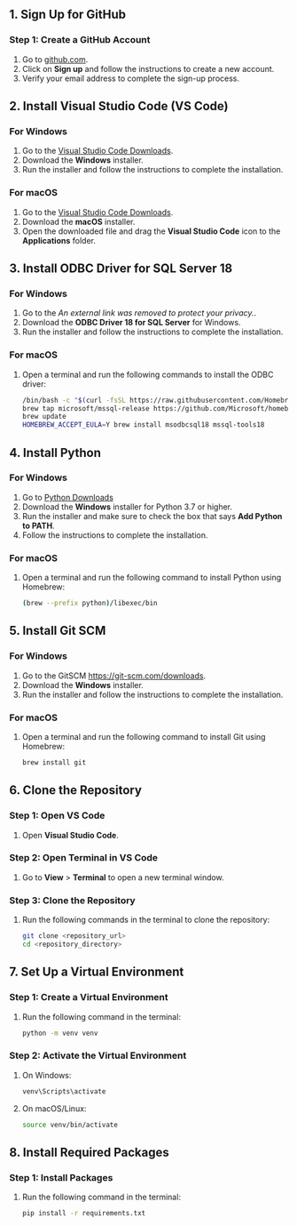 ## 1. Sign Up for GitHub

### Step 1: Create a GitHub Account
1. Go to [github.com](https://github.com/).
2. Click on **Sign up** and follow the instructions to create a new account.
3. Verify your email address to complete the sign-up process.

## 2. Install Visual Studio Code (VS Code)

### For Windows
1. Go to the [Visual Studio Code Downloads](https://code.visualstudio.com/download).
2. Download the **Windows** installer.
3. Run the installer and follow the instructions to complete the installation.

### For macOS
1. Go to the [Visual Studio Code Downloads](https://code.visualstudio.com/download).
2. Download the **macOS** installer.
3. Open the downloaded file and drag the **Visual Studio Code** icon to the **Applications** folder.

## 3. Install ODBC Driver for SQL Server 18

### For Windows
1. Go to the *An external link was removed to protect your privacy.*.
2. Download the **ODBC Driver 18 for SQL Server** for Windows.
3. Run the installer and follow the instructions to complete the installation.

### For macOS
1. Open a terminal and run the following commands to install the ODBC driver:
    ```bash
    /bin/bash -c "$(curl -fsSL https://raw.githubusercontent.com/Homebrew/install/master/install.sh)"
    brew tap microsoft/mssql-release https://github.com/Microsoft/homebrew-mssql-release
    brew update
    HOMEBREW_ACCEPT_EULA=Y brew install msodbcsql18 mssql-tools18
    ```

## 4. Install Python

### For Windows
1. Go to [Python Downloads](https://www.python.org/downloads/)
2. Download the **Windows** installer for Python 3.7 or higher.
3. Run the installer and make sure to check the box that says **Add Python to PATH**.
4. Follow the instructions to complete the installation.

### For macOS
1. Open a terminal and run the following command to install Python using Homebrew:
    ```bash
    (brew --prefix python)/libexec/bin
    ```

## 5. Install Git SCM

### For Windows
1. Go to the GitSCM https://git-scm.com/downloads.
2. Download the **Windows** installer.
3. Run the installer and follow the instructions to complete the installation.

### For macOS
1. Open a terminal and run the following command to install Git using Homebrew:
    ```bash
    brew install git
    ```

## 6. Clone the Repository

### Step 1: Open VS Code
1. Open **Visual Studio Code**.

### Step 2: Open Terminal in VS Code
1. Go to **View** > **Terminal** to open a new terminal window.

### Step 3: Clone the Repository
1. Run the following commands in the terminal to clone the repository:
    ```bash
    git clone <repository_url>
    cd <repository_directory>
    ```

## 7. Set Up a Virtual Environment

### Step 1: Create a Virtual Environment
1. Run the following command in the terminal:
    ```bash
    python -m venv venv
    ```

### Step 2: Activate the Virtual Environment
1. On Windows:
    ```bash
    venv\Scripts\activate
    ```
2. On macOS/Linux:
    ```bash
    source venv/bin/activate
    ```

## 8. Install Required Packages

### Step 1: Install Packages
1. Run the following command in the terminal:
    ```bash
    pip install -r requirements.txt
    ```